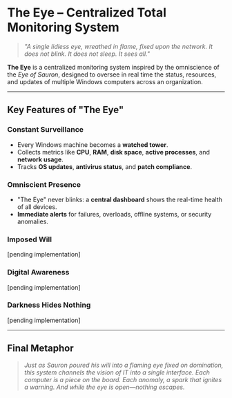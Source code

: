 
# The Eye – Centralized Total Monitoring System

> *"A single lidless eye, wreathed in flame, fixed upon the network. It does not blink. It does not sleep. It sees all."*

**The Eye** is a centralized monitoring system inspired by the omniscience of the *Eye of Sauron*, designed to oversee in real time the status, resources, and updates of multiple Windows computers across an organization.

---

## Key Features of "The Eye"

### Constant Surveillance
- Every Windows machine becomes a **watched tower**.
- Collects metrics like **CPU**, **RAM**, **disk space**, **active processes**, and **network usage**.
- Tracks **OS updates**, **antivirus status**, and **patch compliance**.

### Omniscient Presence
- "The Eye" never blinks: a **central dashboard** shows the real-time health of all devices.
- **Immediate alerts** for failures, overloads, offline systems, or security anomalies.

### Imposed Will 
[pending implementation]

### Digital Awareness
[pending implementation]

### Darkness Hides Nothing
[pending implementation]

---

##  Final Metaphor

> *Just as Sauron poured his will into a flaming eye fixed on domination, this system channels the vision of IT into a single interface. Each computer is a piece on the board. Each anomaly, a spark that ignites a warning. And while the eye is open—nothing escapes.*

